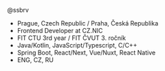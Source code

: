 @ssbrv

- Prague, Czech Republic / Praha, Česká Republika
- Frontend Developer at CZ.NIC
- FIT CTU 3rd year / FIT ČVUT 3. ročník
- Java/Kotlin, JavaScript/Typescript, C/C++
- Spring Boot, React/Next, Vue/Nuxt, React Native
- ENG, CZ, RU
